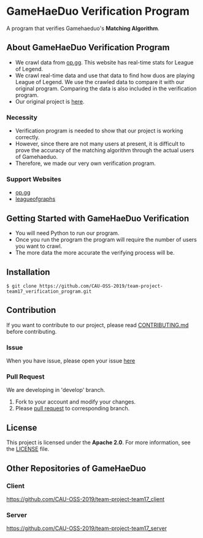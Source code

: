 # GameHaeDuo Verification Program
A program that verifies Gamehaeduo's **Matching Algorithm**.

## About GameHaeDuo Verification Program
* We crawl data from [op.gg](https://www.op.gg/). This website has real-time stats for League of Legend.
* We crawl real-time data and use that data to find how duos are playing League of Legend. We use the crawled data to compare it with our original program. Comparing the data is also included in the verification program. 
* Our original project is [here](https://github.com/CAU-OSS-2019/team-project-team17). 

### Necessity
* Verification program is needed to show that our project is working correctly.  
* However, since there are not many users at present, it is difficult to prove the accuracy of the matching algorithm through the actual users of Gamehaeduo.  
* Therefore, we made our very own verification program.


### Support Websites
* [op.gg](https://www.op.gg/)  
* [leagueofgraphs](https://www.leagueofgraphs.com/ko/champions/counters)  


## Getting Started with GameHaeDuo Verification
* You will need Python to run our program. 
* Once you run the program the program will require the number of users you want to crawl. 
* The more data the more accurate the verifying process will be. 

## Installation
```
$ git clone https://github.com/CAU-OSS-2019/team-project-team17_verification_program.git
```


## Contribution
If you want to contribute to our project, please read [CONTRIBUTING.md](https://github.com/CAU-OSS-2019/team-project-team17_verification_program/blob/master/CONTRIBUTING.md) before contributing.

### Issue
When you have issue, please open your issue [here](https://github.com/CAU-OSS-2019/team-project-team17_verification_program/issues)

### Pull Request
We are developing in 'develop' branch.
1. Fork to your account and modify your changes.
2. Please [pull request](https://github.com/CAU-OSS-2019/team-project-team17_verification_program/pulls) to corresponding branch.


## License
This project is licensed under the **Apache 2.0**. For more information, see the [LICENSE](https://github.com/CAU-OSS-2019/team-project-team17_verification_program/blob/master/LICENSE) file.


## Other Repositories of GameHaeDuo
### Client
https://github.com/CAU-OSS-2019/team-project-team17_client

### Server
https://github.com/CAU-OSS-2019/team-project-team17_server
